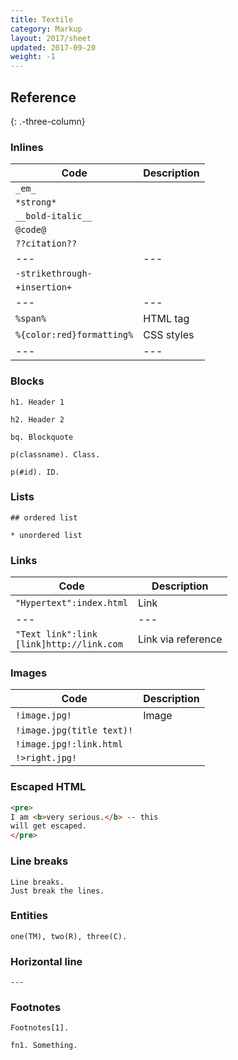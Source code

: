 ```yaml
---
title: Textile
category: Markup
layout: 2017/sheet
updated: 2017-09-20
weight: -1
---
```


## Reference
{: .-three-column}

### Inlines

| Code | Description |
| --- | --- |
| `_em_` | |
| `*strong*` | |
| `__bold-italic__` | |
| `@code@` | |
| `??citation??` | |
| --- | --- |
| `-strikethrough-` | |
| `+insertion+` | |
| --- | --- |
| `%span%` | HTML tag |
| `%{color:red}formatting%` | CSS styles |
| --- | --- |

### Blocks

```textile
h1. Header 1
```

```textile
h2. Header 2
```

```textile
bq. Blockquote
```

```textile
p(classname). Class.
```

```textile
p(#id). ID.
```

### Lists

```textile
## ordered list
```

```textile
* unordered list
```

### Links

| Code | Description |
| --- | --- |
| `"Hypertext":index.html` | Link |
| --- | --- |
| `"Text link":link` <br> `[link]http://link.com` | Link via reference |

### Images

| Code | Description |
| --- | --- |
| `!image.jpg!` | Image |
| `!image.jpg(title text)!` | |
| `!image.jpg!:link.html` | |
| `!>right.jpg!` | |

### Escaped HTML

```html
<pre>
I am <b>very serious.</b> -- this
will get escaped.
</pre>
```

### Line breaks

```textile
Line breaks.
Just break the lines.
```

### Entities

```textile
one(TM), two(R), three(C).
```

### Horizontal line

```textile
---
```

### Footnotes

```textile
Footnotes[1].
```

```textile
fn1. Something.
```
